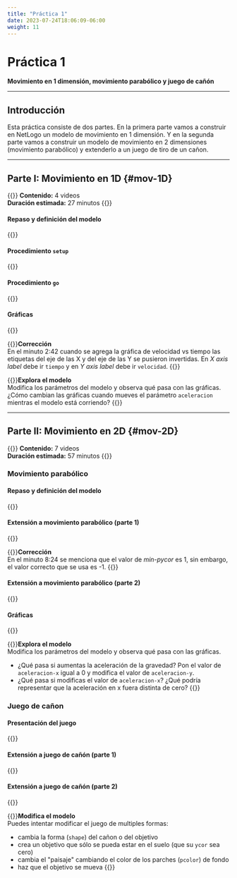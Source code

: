 ```yaml
---
title: "Práctica 1"
date: 2023-07-24T18:06:09-06:00
weight: 11
---
```


# Práctica 1

**Movimiento en 1 dimensión, movimiento parabólico y juego de cañón**

<!-- {{<hint info>}}  -->
<!-- **Contenido:** 11 videos   -->
<!-- **Duración estimada:** 1 hora 24 minutos -->
<!-- {{</hint>}} -->

---

## Introducción 

Esta práctica consiste de dos partes. En la primera parte vamos a construir en NetLogo un modelo de movimiento en 1 dimensión. Y en la segunda parte vamos a construir un modelo de movimiento en 2 dimensiones (movimiento parabólico) y extenderlo a un juego de tiro de un cañon.

---

## Parte I: Movimiento en 1D {#mov-1D}

{{<hint info>}}
**Contenido:** 4 videos  
**Duración estimada:** 27 minutos
{{</hint>}}

#### Repaso y definición del modelo

{{<youtube id="wBd_9hC8Pjg">}}

#### Procedimiento `setup`

{{<youtube id="YxNLfj0ju9o">}}

#### Procedimiento `go`

{{<youtube id="V72aePovv7U">}}

#### Gráficas

{{<youtube id="KTkH_tgjdB4">}}

{{<hint danger>}}**Corrección**  
En el minuto 2:42 cuando se agrega la gráfica de velocidad vs tiempo las etiquetas del eje de las X y del eje de las Y se pusieron invertidas. En _X axis label_ debe ir `tiempo` y en _Y axis label_ debe ir `velocidad`. 
{{</hint>}}

{{<hint warning>}}**Explora el modelo**  
Modifica los parámetros del modelo y observa qué pasa con las gráficas. ¿Cómo cambian las gráficas cuando mueves el parámetro `aceleracion` mientras el modelo está corriendo?
{{</hint>}}

---

## Parte II: Movimiento en 2D {#mov-2D}

{{<hint info>}}
**Contenido:** 7 videos  
**Duración estimada:** 57 minutos
{{</hint>}}

### Movimiento parabólico

#### Repaso y definición del modelo

{{<youtube id="RWHukr7PNwA">}}

#### Extensión a movimiento parabólico (parte 1)

{{<youtube id="CT3E7m8GUC4">}}

{{<hint danger>}}**Corrección**  
En el minuto 8:24 se menciona que el valor de _min-pycor_ es 1, sin embargo, el valor correcto que se usa es -1.
{{</hint>}}

#### Extensión a movimiento parabólico (parte 2)

{{<youtube id="mHPH2vTdqjg">}}

#### Gráficas

{{<youtube id="SGo8Ln_AdFQ">}}

{{<hint warning>}}**Explora el modelo**  
Modifica los parámetros del modelo y observa qué pasa con las gráficas.
- ¿Qué pasa si aumentas la aceleración de la gravedad? Pon el valor de `aceleracion-x` igual a 0 y modifica el valor de `aceleracion-y`.
- ¿Qué pasa si modificas el valor de `aceleracion-x`? ¿Qué podría representar que la aceleración en x fuera distinta de cero?
{{</hint>}}

### Juego de cañon

#### Presentación del juego

{{<youtube id="o4Ss3189MHw">}}

#### Extensión a juego de cañón (parte 1)

{{<youtube id="x-27lAT1cmc">}}

#### Extensión a juego de cañón (parte 2)

{{<youtube id="9TeAzqqtgH0">}}

{{<hint warning>}}**Modifica el modelo**  
Puedes intentar modificar el juego de multiples formas:
- cambia la forma (`shape`) del cañon o del objetivo
- crea un objetivo que sólo se pueda estar en el suelo (que su `ycor` sea cero)
- cambia el "paisaje" cambiando el color de los parches (`pcolor`) de fondo
- haz que el objetivo se mueva
{{</hint>}}
